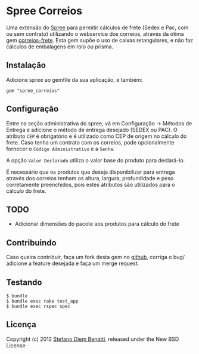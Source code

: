# Spree Correios

Uma extensão do [Spree](http://spreecommerce.com) para permitir cálculos de frete (Sedex e Pac, com ou sem contrato) utilizando o webservice dos correios, através da ótima gem [correios-frete](https://github.com/prodis/correios-frete). Esta gem supõe o uso de caixas retangulares, e não faz cálculos de embalagens em rolo ou prisma.

## Instalação

Adicione spree ao gemfile da sua aplicação, e também:

    gem "spree_correios"

## Configuração

Entre na seção administrativa do spree, vá em Configuração -> Métodos de Entrega e adicione o método de entrega desejado (SEDEX ou PAC). O atributo `CEP` é obrigatório e é utilizado como CEP de origem no cálculo do frete. Caso tenha um contrato com os correios, pode opcionalmente fornecer o `Código Administrativo` e a `Senha`.

A opção `Valor Declarado` utiliza o valor base do produto para declará-lo.

É necessário que os produtos que deseja disponibilizar para entrega através dos correios tenham os altura, largura, profundidade e peso corretamente preenchidos, pois estes atributos são utilizados para o cálculo do frete.

## TODO

* Adicionar dimensões do pacote aos produtos para cálculo do frete

## Contribuindo

Caso queira contribuir, faça um fork desta gem no [github](https://github.com/heavenstudio/spree_correios), corriga o bug/ adicione a feature desejada e faça um merge request.

## Testando

    $ bundle
    $ bundle exec rake test_app
    $ bundle exec rspec spec

## Licença

Copyright (c) 2012 [Stefano Diem Benatti](mailto:stefano@heavenstudio.com.br), released under the New BSD License
